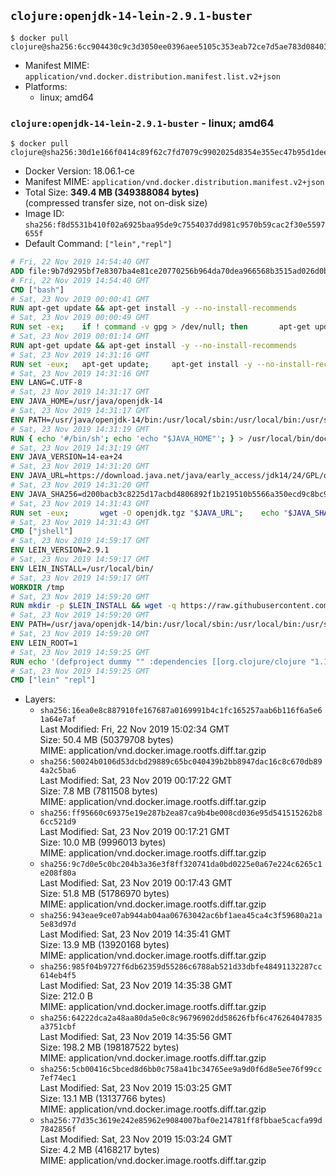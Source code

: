 ## `clojure:openjdk-14-lein-2.9.1-buster`

```console
$ docker pull clojure@sha256:6cc904430c9c3d3050ee0396aee5105c353eab72ce7d5ae783d08403b29c0bc0
```

-	Manifest MIME: `application/vnd.docker.distribution.manifest.list.v2+json`
-	Platforms:
	-	linux; amd64

### `clojure:openjdk-14-lein-2.9.1-buster` - linux; amd64

```console
$ docker pull clojure@sha256:30d1e166f0414c89f62c7fd7079c9902025d8354e355ec47b95d1dee7f02328f
```

-	Docker Version: 18.06.1-ce
-	Manifest MIME: `application/vnd.docker.distribution.manifest.v2+json`
-	Total Size: **349.4 MB (349388084 bytes)**  
	(compressed transfer size, not on-disk size)
-	Image ID: `sha256:f8d5531b410f02a6925baa95de9c7554037dd981c9570b59cac2f30e5597655f`
-	Default Command: `["lein","repl"]`

```dockerfile
# Fri, 22 Nov 2019 14:54:40 GMT
ADD file:9b7d9295bf7e8307ba4e81ce20770256b964da70dea966568b3515ad026d0b27 in / 
# Fri, 22 Nov 2019 14:54:40 GMT
CMD ["bash"]
# Sat, 23 Nov 2019 00:00:41 GMT
RUN apt-get update && apt-get install -y --no-install-recommends 		ca-certificates 		curl 		netbase 		wget 	&& rm -rf /var/lib/apt/lists/*
# Sat, 23 Nov 2019 00:00:49 GMT
RUN set -ex; 	if ! command -v gpg > /dev/null; then 		apt-get update; 		apt-get install -y --no-install-recommends 			gnupg 			dirmngr 		; 		rm -rf /var/lib/apt/lists/*; 	fi
# Sat, 23 Nov 2019 00:01:14 GMT
RUN apt-get update && apt-get install -y --no-install-recommends 		git 		mercurial 		openssh-client 		subversion 				procps 	&& rm -rf /var/lib/apt/lists/*
# Sat, 23 Nov 2019 14:31:16 GMT
RUN set -eux; 	apt-get update; 	apt-get install -y --no-install-recommends 		bzip2 		unzip 		xz-utils 				ca-certificates p11-kit 				binutils 		fontconfig libfreetype6 	; 	rm -rf /var/lib/apt/lists/*
# Sat, 23 Nov 2019 14:31:16 GMT
ENV LANG=C.UTF-8
# Sat, 23 Nov 2019 14:31:17 GMT
ENV JAVA_HOME=/usr/java/openjdk-14
# Sat, 23 Nov 2019 14:31:17 GMT
ENV PATH=/usr/java/openjdk-14/bin:/usr/local/sbin:/usr/local/bin:/usr/sbin:/usr/bin:/sbin:/bin
# Sat, 23 Nov 2019 14:31:19 GMT
RUN { echo '#/bin/sh'; echo 'echo "$JAVA_HOME"'; } > /usr/local/bin/docker-java-home && chmod +x /usr/local/bin/docker-java-home && [ "$JAVA_HOME" = "$(docker-java-home)" ]
# Sat, 23 Nov 2019 14:31:19 GMT
ENV JAVA_VERSION=14-ea+24
# Sat, 23 Nov 2019 14:31:20 GMT
ENV JAVA_URL=https://download.java.net/java/early_access/jdk14/24/GPL/openjdk-14-ea+24_linux-x64_bin.tar.gz
# Sat, 23 Nov 2019 14:31:20 GMT
ENV JAVA_SHA256=d200bacb3c8225d17acbd4806892f1b219510b5566a350ecd9c8bc952513b4b1
# Sat, 23 Nov 2019 14:31:43 GMT
RUN set -eux; 		wget -O openjdk.tgz "$JAVA_URL"; 	echo "$JAVA_SHA256 */openjdk.tgz" | sha256sum -c -; 		mkdir -p "$JAVA_HOME"; 	tar --extract 		--file openjdk.tgz 		--directory "$JAVA_HOME" 		--strip-components 1 		--no-same-owner 	; 	rm openjdk.tgz; 		{ 		echo '#!/usr/bin/env bash'; 		echo 'set -Eeuo pipefail'; 		echo 'if ! [ -d "$JAVA_HOME" ]; then echo >&2 "error: missing JAVA_HOME environment variable"; exit 1; fi'; 		echo 'cacertsFile=; for f in "$JAVA_HOME/lib/security/cacerts" "$JAVA_HOME/jre/lib/security/cacerts"; do if [ -e "$f" ]; then cacertsFile="$f"; break; fi; done'; 		echo 'if [ -z "$cacertsFile" ] || ! [ -f "$cacertsFile" ]; then echo >&2 "error: failed to find cacerts file in $JAVA_HOME"; exit 1; fi'; 		echo 'trust extract --overwrite --format=java-cacerts --filter=ca-anchors --purpose=server-auth "$cacertsFile"'; 	} > /etc/ca-certificates/update.d/docker-openjdk; 	chmod +x /etc/ca-certificates/update.d/docker-openjdk; 	/etc/ca-certificates/update.d/docker-openjdk; 		find "$JAVA_HOME/lib" -name '*.so' -exec dirname '{}' ';' | sort -u > /etc/ld.so.conf.d/docker-openjdk.conf; 	ldconfig; 		java -Xshare:dump; 		javac --version; 	java --version
# Sat, 23 Nov 2019 14:31:43 GMT
CMD ["jshell"]
# Sat, 23 Nov 2019 14:59:17 GMT
ENV LEIN_VERSION=2.9.1
# Sat, 23 Nov 2019 14:59:17 GMT
ENV LEIN_INSTALL=/usr/local/bin/
# Sat, 23 Nov 2019 14:59:17 GMT
WORKDIR /tmp
# Sat, 23 Nov 2019 14:59:20 GMT
RUN mkdir -p $LEIN_INSTALL && wget -q https://raw.githubusercontent.com/technomancy/leiningen/$LEIN_VERSION/bin/lein-pkg && echo "Comparing lein-pkg checksum ..." && sha1sum lein-pkg && echo "93be2c23ab4ff2fc4fcf531d7510ca4069b8d24a *lein-pkg" | sha1sum -c - && mv lein-pkg $LEIN_INSTALL/lein && chmod 0755 $LEIN_INSTALL/lein && wget -q https://github.com/technomancy/leiningen/releases/download/$LEIN_VERSION/leiningen-$LEIN_VERSION-standalone.zip && wget -q https://github.com/technomancy/leiningen/releases/download/$LEIN_VERSION/leiningen-$LEIN_VERSION-standalone.zip.asc && gpg --batch --keyserver pool.sks-keyservers.net --recv-key 2B72BF956E23DE5E830D50F6002AF007D1A7CC18 && echo "Verifying Jar file signature ..." && gpg --verify leiningen-$LEIN_VERSION-standalone.zip.asc && rm leiningen-$LEIN_VERSION-standalone.zip.asc && mkdir -p /usr/share/java && mv leiningen-$LEIN_VERSION-standalone.zip /usr/share/java/leiningen-$LEIN_VERSION-standalone.jar
# Sat, 23 Nov 2019 14:59:20 GMT
ENV PATH=/usr/java/openjdk-14/bin:/usr/local/sbin:/usr/local/bin:/usr/sbin:/usr/bin:/sbin:/bin:/usr/local/bin/
# Sat, 23 Nov 2019 14:59:20 GMT
ENV LEIN_ROOT=1
# Sat, 23 Nov 2019 14:59:25 GMT
RUN echo '(defproject dummy "" :dependencies [[org.clojure/clojure "1.10.1"]])' > project.clj   && lein deps && rm project.clj
# Sat, 23 Nov 2019 14:59:25 GMT
CMD ["lein" "repl"]
```

-	Layers:
	-	`sha256:16ea0e8c887910fe167687a0169991b4c1fc165257aab6b116f6a5e61a64e7af`  
		Last Modified: Fri, 22 Nov 2019 15:02:34 GMT  
		Size: 50.4 MB (50379708 bytes)  
		MIME: application/vnd.docker.image.rootfs.diff.tar.gzip
	-	`sha256:50024b0106d53dcbd29889c65bc040439b2bb8947dac16c8c670db894a2c5ba6`  
		Last Modified: Sat, 23 Nov 2019 00:17:22 GMT  
		Size: 7.8 MB (7811508 bytes)  
		MIME: application/vnd.docker.image.rootfs.diff.tar.gzip
	-	`sha256:ff95660c69375e19e287b2ea87ca9b4be008cd036e95d541515262b86cc521d9`  
		Last Modified: Sat, 23 Nov 2019 00:17:21 GMT  
		Size: 10.0 MB (9996013 bytes)  
		MIME: application/vnd.docker.image.rootfs.diff.tar.gzip
	-	`sha256:9c7d0e5c0bc204b3a36e3f8ff320741da0bd0225e0a67e224c6265c1e208f80a`  
		Last Modified: Sat, 23 Nov 2019 00:17:43 GMT  
		Size: 51.8 MB (51786970 bytes)  
		MIME: application/vnd.docker.image.rootfs.diff.tar.gzip
	-	`sha256:943eae9ce07ab944ab04aa06763042ac6bf1aea45ca4c3f59680a21a5e83d97d`  
		Last Modified: Sat, 23 Nov 2019 14:35:41 GMT  
		Size: 13.9 MB (13920168 bytes)  
		MIME: application/vnd.docker.image.rootfs.diff.tar.gzip
	-	`sha256:985f04b9727f6db62359d55286c6788ab521d33dbfe48491132287cc614eb4f5`  
		Last Modified: Sat, 23 Nov 2019 14:35:38 GMT  
		Size: 212.0 B  
		MIME: application/vnd.docker.image.rootfs.diff.tar.gzip
	-	`sha256:64222dca2a48aa80da5e0c8c96796902dd58626fbf6c476264047835a3751cbf`  
		Last Modified: Sat, 23 Nov 2019 14:35:56 GMT  
		Size: 198.2 MB (198187522 bytes)  
		MIME: application/vnd.docker.image.rootfs.diff.tar.gzip
	-	`sha256:5cb00416c5bced8d6bb0c758a41bc34765ee9a9d0f6d8e5ee76f99cc7ef74ec1`  
		Last Modified: Sat, 23 Nov 2019 15:03:25 GMT  
		Size: 13.1 MB (13137766 bytes)  
		MIME: application/vnd.docker.image.rootfs.diff.tar.gzip
	-	`sha256:77d35c3619e242e85962e9084007baf0e214781ff8fbbae5cacfa99d7842856f`  
		Last Modified: Sat, 23 Nov 2019 15:03:24 GMT  
		Size: 4.2 MB (4168217 bytes)  
		MIME: application/vnd.docker.image.rootfs.diff.tar.gzip
